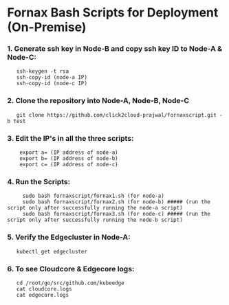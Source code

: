 # Fornax Bash Scripts for Deployment (On-Premise)

### 1. Generate ssh key in Node-B and copy ssh key ID to Node-A & Node-C:
       ssh-keygen -t rsa
       ssh-copy-id (node-a IP)
       ssh-copy-id (node-c IP)

### 2. Clone the repository into Node-A, Node-B, Node-C
       git clone https://github.com/click2cloud-prajwal/fornaxscript.git -b test

### 3. Edit the IP's in all the three scripts:
        export a= (IP address of node-a)
        export b= (IP address of node-b)
        export c= (IP address of node-c)

### 4. Run the Scripts:
         sudo bash fornaxscript/fornax1.sh (for node-a)
         sudo bash fornaxscript/fornax2.sh (for node-b) ##### (run the script only after successfully running the node-a script)
         sudo bash fornaxscript/fornax3.sh (for node-c) ##### (run the script only after successfully running the node-b script)
  
### 5. Verify the Edgecluster in Node-A:
       kubectl get edgecluster
### 6. To see Cloudcore & Edgecore logs:
       cd /root/go/src/github.com/kubeedge
       cat cloudcore.logs
       cat edgecore.logs
